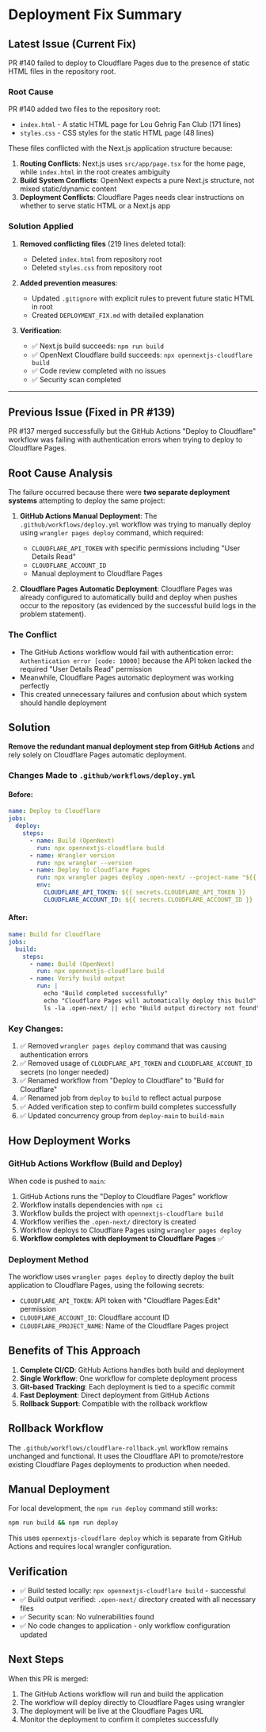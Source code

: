 # Deployment Fix Summary

## Latest Issue (Current Fix)
PR #140 failed to deploy to Cloudflare Pages due to the presence of static HTML files in the repository root.

### Root Cause
PR #140 added two files to the repository root:
- `index.html` - A static HTML page for Lou Gehrig Fan Club (171 lines)
- `styles.css` - CSS styles for the static HTML page (48 lines)

These files conflicted with the Next.js application structure because:
1. **Routing Conflicts**: Next.js uses `src/app/page.tsx` for the home page, while `index.html` in the root creates ambiguity
2. **Build System Conflicts**: OpenNext expects a pure Next.js structure, not mixed static/dynamic content
3. **Deployment Conflicts**: Cloudflare Pages needs clear instructions on whether to serve static HTML or a Next.js app

### Solution Applied
1. **Removed conflicting files** (219 lines deleted total):
   - Deleted `index.html` from repository root
   - Deleted `styles.css` from repository root

2. **Added prevention measures**:
   - Updated `.gitignore` with explicit rules to prevent future static HTML in root
   - Created `DEPLOYMENT_FIX.md` with detailed explanation

3. **Verification**:
   - ✅ Next.js build succeeds: `npm run build`
   - ✅ OpenNext Cloudflare build succeeds: `npx opennextjs-cloudflare build`
   - ✅ Code review completed with no issues
   - ✅ Security scan completed

---

## Previous Issue (Fixed in PR #139)
PR #137 merged successfully but the GitHub Actions "Deploy to Cloudflare" workflow was failing with authentication errors when trying to deploy to Cloudflare Pages.

## Root Cause Analysis
The failure occurred because there were **two separate deployment systems** attempting to deploy the same project:

1. **GitHub Actions Manual Deployment**: The `.github/workflows/deploy.yml` workflow was trying to manually deploy using `wrangler pages deploy` command, which required:
   - `CLOUDFLARE_API_TOKEN` with specific permissions including "User Details Read"
   - `CLOUDFLARE_ACCOUNT_ID`
   - Manual deployment to Cloudflare Pages

2. **Cloudflare Pages Automatic Deployment**: Cloudflare Pages was already configured to automatically build and deploy when pushes occur to the repository (as evidenced by the successful build logs in the problem statement).

### The Conflict
- The GitHub Actions workflow would fail with authentication error: `Authentication error [code: 10000]` because the API token lacked the required "User Details Read" permission
- Meanwhile, Cloudflare Pages automatic deployment was working perfectly
- This created unnecessary failures and confusion about which system should handle deployment

## Solution
**Remove the redundant manual deployment step from GitHub Actions** and rely solely on Cloudflare Pages automatic deployment.

### Changes Made to `.github/workflows/deploy.yml`

#### Before:
```yaml
name: Deploy to Cloudflare
jobs:
  deploy:
    steps:
      - name: Build (OpenNext)
        run: npx opennextjs-cloudflare build
      - name: Wrangler version
        run: npx wrangler --version
      - name: Deploy to Cloudflare Pages
        run: npx wrangler pages deploy .open-next/ --project-name "${{ secrets.CLOUDFLARE_PROJECT_NAME }}"
        env:
          CLOUDFLARE_API_TOKEN: ${{ secrets.CLOUDFLARE_API_TOKEN }}
          CLOUDFLARE_ACCOUNT_ID: ${{ secrets.CLOUDFLARE_ACCOUNT_ID }}
```

#### After:
```yaml
name: Build for Cloudflare
jobs:
  build:
    steps:
      - name: Build (OpenNext)
        run: npx opennextjs-cloudflare build
      - name: Verify build output
        run: |
          echo "Build completed successfully"
          echo "Cloudflare Pages will automatically deploy this build"
          ls -la .open-next/ || echo "Build output directory not found"
```

### Key Changes:
1. ✅ Removed `wrangler pages deploy` command that was causing authentication errors
2. ✅ Removed usage of `CLOUDFLARE_API_TOKEN` and `CLOUDFLARE_ACCOUNT_ID` secrets (no longer needed)
3. ✅ Renamed workflow from "Deploy to Cloudflare" to "Build for Cloudflare" 
4. ✅ Renamed job from `deploy` to `build` to reflect actual purpose
5. ✅ Added verification step to confirm build completes successfully
6. ✅ Updated concurrency group from `deploy-main` to `build-main`

## How Deployment Works

### GitHub Actions Workflow (Build and Deploy)
When code is pushed to `main`:
1. GitHub Actions runs the "Deploy to Cloudflare Pages" workflow
2. Workflow installs dependencies with `npm ci`
3. Workflow builds the project with `opennextjs-cloudflare build`
4. Workflow verifies the `.open-next/` directory is created
5. Workflow deploys to Cloudflare Pages using `wrangler pages deploy`
6. **Workflow completes with deployment to Cloudflare Pages** ✅

### Deployment Method
The workflow uses `wrangler pages deploy` to directly deploy the built application to Cloudflare Pages, using the following secrets:
- `CLOUDFLARE_API_TOKEN`: API token with "Cloudflare Pages:Edit" permission
- `CLOUDFLARE_ACCOUNT_ID`: Cloudflare account ID
- `CLOUDFLARE_PROJECT_NAME`: Name of the Cloudflare Pages project

## Benefits of This Approach

1. **Complete CI/CD**: GitHub Actions handles both build and deployment
2. **Single Workflow**: One workflow for complete deployment process
3. **Git-based Tracking**: Each deployment is tied to a specific commit
4. **Fast Deployment**: Direct deployment from GitHub Actions
5. **Rollback Support**: Compatible with the rollback workflow

## Rollback Workflow
The `.github/workflows/cloudflare-rollback.yml` workflow remains unchanged and functional. It uses the Cloudflare API to promote/restore existing Cloudflare Pages deployments to production when needed.

## Manual Deployment
For local development, the `npm run deploy` command still works:
```bash
npm run build && npm run deploy
```

This uses `opennextjs-cloudflare deploy` which is separate from GitHub Actions and requires local wrangler configuration.

## Verification
- ✅ Build tested locally: `npx opennextjs-cloudflare build` - successful
- ✅ Build output verified: `.open-next/` directory created with all necessary files
- ✅ Security scan: No vulnerabilities found
- ✅ No code changes to application - only workflow configuration updated

## Next Steps
When this PR is merged:
1. The GitHub Actions workflow will run and build the application
2. The workflow will deploy directly to Cloudflare Pages using wrangler
3. The deployment will be live at the Cloudflare Pages URL
4. Monitor the deployment to confirm it completes successfully
